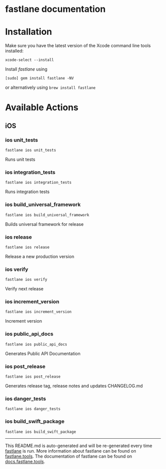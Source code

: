 fastlane documentation
================
# Installation

Make sure you have the latest version of the Xcode command line tools installed:

```
xcode-select --install
```

Install _fastlane_ using
```
[sudo] gem install fastlane -NV
```
or alternatively using `brew install fastlane`

# Available Actions
## iOS
### ios unit_tests
```
fastlane ios unit_tests
```
Runs unit tests
### ios integration_tests
```
fastlane ios integration_tests
```
Runs integration tests
### ios build_universal_framework
```
fastlane ios build_universal_framework
```
Builds universal framework for release
### ios release
```
fastlane ios release
```
Release a new production version
### ios verify
```
fastlane ios verify
```
Verify next release
### ios increment_version
```
fastlane ios increment_version
```
Increment version
### ios public_api_docs
```
fastlane ios public_api_docs
```
Generates Public API Documentation
### ios post_release
```
fastlane ios post_release
```
Generates release tag, release notes and updates CHANGELOG.md
### ios danger_tests
```
fastlane ios danger_tests
```

### ios build_swift_package
```
fastlane ios build_swift_package
```


----

This README.md is auto-generated and will be re-generated every time [fastlane](https://fastlane.tools) is run.
More information about fastlane can be found on [fastlane.tools](https://fastlane.tools).
The documentation of fastlane can be found on [docs.fastlane.tools](https://docs.fastlane.tools).
